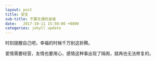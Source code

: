 ```yaml
---
layout: post
title: 安生
sub-title: 不要无谓的波澜
date:   2017-10-11 15:50:00 +0800
categories: jekyll update
---
```


时刻提醒自己吧，幸福的时候千万别这折腾。

爱情需要经营，友情也要用心，感情这种事出现了隔阂，就再也无法修复的。





